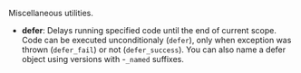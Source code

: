 Miscellaneous utilities.

* **defer**: Delays running specified code until the end of current scope.
  Code can be executed unconditionaly (`defer`), only when exception was thrown (`defer_fail`) or not (`defer_success`).
  You can also name a defer object using versions with -`_named` suffixes.
